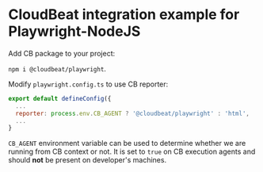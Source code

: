 # CloudBeat integration example for Playwright-NodeJS

Add CB package to your project:

`npm i @cloudbeat/playwright`.

Modify `playwright.config.ts` to use CB reporter:

```javascript
export default defineConfig({
  ...
  reporter: process.env.CB_AGENT ? '@cloudbeat/playwright' : 'html',
  ...
}

```

 `CB_AGENT` environment variable can be used to determine whether we are running from CB context or not. It is set to `true` on CB execution agents and should **not** be present on developer's machines.